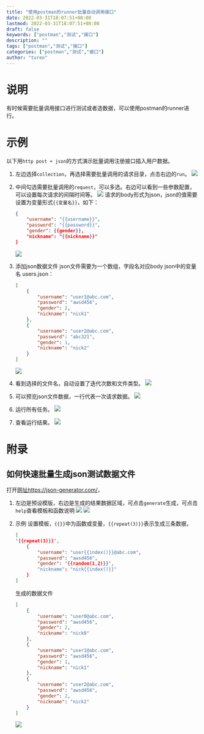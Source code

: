 ```yaml
---
title: "使用postman的runner批量自动调用接口"
date: 2022-03-31T18:07:51+08:00
lastmod: 2022-03-31T18:07:51+08:00
draft: false
keywords: ["postman","测试","接口"]
description: ""
tags: ["postman","测试","接口"]
categories: ["postman","测试","接口"]
author: "tureo"
---
```


# 说明
有时候需要批量调用接口进行测试或者造数据，可以使用postman的runner进行。

# 示例
以下用`http post + json`的方式演示批量调用注册接口插入用户数据。
1. 左边选择`collection`，再选择需要批量调用的请求目录，点击右边的`run`。
![](/images/postman-runner/1.jpeg)

2. 中间勾选需要批量调用的`request`，可以多选。右边可以看到一些参数配置，可以设置每次请求的间隔时间等。
![](/images/postman-runner/2.jpeg)
请求的body形式为json，json的值需要设置为变量形式`{{变量名}}`，如下：
    ```JSON
    {
        "username": "{{username}}",
        "password": "{{password}}",
        "gender": {{gender}},
        "nickname": "{{nickname}}"
    }
    ```
    ![](/images/postman-runner/8.jpeg)


3. 添加json数据文件
json文件需要为一个数组，字段名对应body json中的变量名
users.json：
    ```JSON
    [
        {
            "username": "user1@abc.com",
            "password": "awsd456",
            "gender": 2,
            "nickname": "nick1"
        },
        {
            "username": "user2@abc.com",
            "password": "abc321",
            "gender": 1,
            "nickname": "nick2"
        }
    ]
    ```
    ![](/images/postman-runner/3.jpeg)

4. 看到选择的文件名，自动设置了迭代次数和文件类型。
![](/images/postman-runner/4.jpeg)

5. 可以预览json文件数据，一行代表一次请求数据。
![](/images/postman-runner/5.jpeg)

6. 运行所有任务。
![](/images/postman-runner/6.jpeg)

7. 查看运行结果。
![](/images/postman-runner/7.jpeg)

# 附录
## 如何快速批量生成json测试数据文件
打开[网址https://json-generator.com/](https://json-generator.com/)，
1. 左边是预设模版，右边是生成的结果数据区域，可点击`generate`生成，可点击`help`查看模板和函数说明
![](/images/postman-runner/9.jpeg)
![](/images/postman-runner/10.jpeg)

2. 示例
设置模板，`{{}}`中为函数或变量，`{{repeat(3)}}`表示生成三条数据，
    ```JSON
    [
    '{{repeat(3)}}',
        {
            "username": "user{{index()}}@abc.com",
            "password": "awsd456",
            "gender": '{{random(1,2)}}',
            "nickname": "nick{{index()}}"
        }
    ]
    ```
    生成的数据文件
    ```JSON
    [
        {
            "username": "user0@abc.com",
            "password": "awsd456",
            "gender": 2,
            "nickname": "nick0"
        },
        {
            "username": "user1@abc.com",
            "password": "awsd456",
            "gender": 1,
            "nickname": "nick1"
        },
        {
            "username": "user2@abc.com",
            "password": "awsd456",
            "gender": 2,
            "nickname": "nick2"
        }
    ]
    ```
    ![](/images/postman-runner/11.jpeg)
